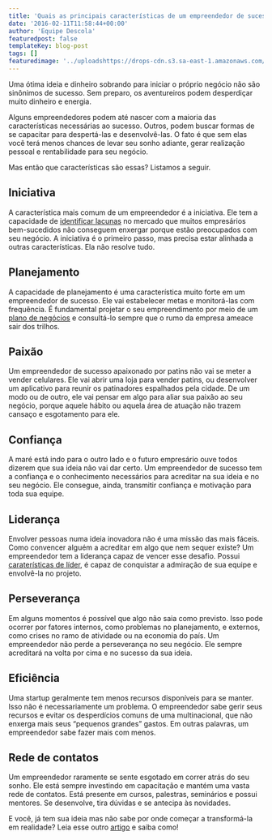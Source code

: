 ```yaml
---
title: 'Quais as principais características de um empreendedor de sucesso?'
date: '2016-02-11T11:58:44+00:00'
author: 'Equipe Descola'
featuredpost: false
templateKey: blog-post
tags: []
featuredimage: '../uploadshttps://drops-cdn.s3.sa-east-1.amazonaws.com/drops-new/wp-content/uploads/2016/02/11115844/jeitoempreendedor-150x150.jpeg'
---
```

Uma ótima ideia e dinheiro sobrando para iniciar o próprio negócio não são sinônimos de sucesso. Sem preparo, os aventureiros podem desperdiçar muito dinheiro e energia.

Alguns empreendedores podem até nascer com a maioria das características necessárias ao sucesso. Outros, podem buscar formas de se capacitar para despertá-las e desenvolvê-las. O fato é que sem elas você terá menos chances de levar seu sonho adiante, gerar realização pessoal e rentabilidade para seu negócio.

Mas então que características são essas? Listamos a seguir.

Iniciativa
----------

A característica mais comum de um empreendedor é a iniciativa. Ele tem a capacidade de [<u>identificar lacunas</u>](http://descola.org/drops/empreender-e-resolver-problemas/) no mercado que muitos empresários bem-sucedidos não conseguem enxergar porque estão preocupados com seu negócio. A iniciativa é o primeiro passo, mas precisa estar alinhada a outras características. Ela não resolve tudo.

Planejamento
------------

A capacidade de planejamento é uma característica muito forte em um empreendedor de sucesso. Ele vai estabelecer metas e monitorá-las com frequência. É fundamental projetar o seu empreendimento por meio de um [<u>plano de negócios</u>](http://descola.org/drops/aprenda-a-montar-um-plano-de-negocios-e-comece-a-empreender-com-o-pe-direito/) e consultá-lo sempre que o rumo da empresa ameace sair dos trilhos.

Paixão
------

Um empreendedor de sucesso apaixonado por patins não vai se meter a vender celulares. Ele vai abrir uma loja para vender patins, ou desenvolver um aplicativo para reunir os patinadores espalhados pela cidade. De um modo ou de outro, ele vai pensar em algo para aliar sua paixão ao seu negócio, porque aquele hábito ou aquela área de atuação não trazem cansaço e esgotamento para ele.

Confiança
---------

A maré está indo para o outro lado e o futuro empresário ouve todos dizerem que sua ideia não vai dar certo. Um empreendedor de sucesso tem a confiança e o conhecimento necessários para acreditar na sua ideia e no seu negócio. Ele consegue, ainda, transmitir confiança e motivação para toda sua equipe.

Liderança
---------

Envolver pessoas numa ideia inovadora não é uma missão das mais fáceis. Como convencer alguém a acreditar em algo que nem sequer existe? Um empreendedor tem a liderança capaz de vencer esse desafio. Possui [<u>caraterísticas de líder</u>](http://descola.org/drops/12-atitudes-que-diferenciam-o-bom-lider-do-chefe-mediocre/), é capaz de conquistar a admiração de sua equipe e envolvê-la no projeto.

Perseverança
------------

Em alguns momentos é possível que algo não saia como previsto. Isso pode ocorrer por fatores internos, como problemas no planejamento, e externos, como crises no ramo de atividade ou na economia do país. Um empreendedor não perde a perseverança no seu negócio. Ele sempre acreditará na volta por cima e no sucesso da sua ideia.

Eficiência
----------

Uma startup geralmente tem menos recursos disponíveis para se manter. Isso não é necessariamente um problema. O empreendedor sabe gerir seus recursos e evitar os desperdícios comuns de uma multinacional, que não enxerga mais seus “pequenos grandes” gastos. Em outras palavras, um empreendedor sabe fazer mais com menos.

Rede de contatos
----------------

Um empreendedor raramente se sente esgotado em correr atrás do seu sonho. Ele está sempre investindo em capacitação e mantém uma vasta rede de contatos. Está presente em cursos, palestras, seminários e possui mentores. Se desenvolve, tira dúvidas e se antecipa às novidades.

E você, já tem sua ideia mas não sabe por onde começar a transformá-la em realidade? Leia esse outro [<u>artigo</u>](http://descola.org/drops/saiba-como-transformar-uma-boa-ideia-em-oportunidade/) e saiba como!